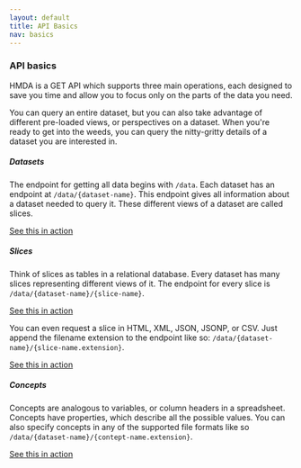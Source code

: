 ```yaml
---
layout: default
title: API Basics
nav: basics
---
```


### API basics

HMDA is a GET API which supports three main operations, each designed to save you time and allow you to focus only on
the parts of the data you need.

You can query an entire dataset, but you can also take advantage of different pre-loaded views, or perspectives on a dataset. 
When you're ready to get into the weeds, you can query the nitty-gritty details of a dataset you are interested in.

##### Datasets
The endpoint for getting all data begins with ```/data```. Each dataset has an endpoint at ```/data/{dataset-name}```. This endpoint gives 
all information about a dataset needed to query it. These different views of a dataset are called slices. 

<a href="console/#!/data" onclick="Docs.toggleEndpointListForResource('data');" class="action-arrow">See this in action <i class="icon-right"> </i></a>

##### Slices
Think of slices as tables in a relational database. Every dataset has many slices representing different views of it. The endpoint for
every slice is ```/data/{dataset-name}/{slice-name}```. 

<a href="#" class="action-arrow">See this in action <i class="icon-right"> </i></a>

You can even request a slice in HTML, XML, JSON, JSONP, or CSV. Just append the filename extension to the endpoint like so:
```/data/{dataset-name}/{slice-name.extension}```. 

<a href="#" class="action-arrow">See this in action <i class="icon-right"> </i></a>

##### Concepts
Concepts are analogous to variables, or column headers in a spreadsheet. Concepts have properties, which describe all the possible values. You can also specify concepts in any of the supported file formats like so ```/data/{dataset-name}/{contept-name.extension}```. 

<a href="#" class="action-arrow">See this in action <i class="icon-right"> </i></a>

<body id="basics"></body>

